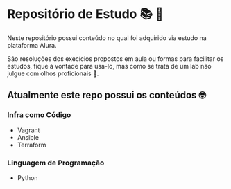 #  Repositório de Estudo 📚 🚀
Neste repositório possui conteúdo no qual foi adquirido via estudo na plataforma Alura.

São resoluções dos execícios propostos em aula ou formas para facilitar os estudos, fique à vontade para usa-lo, mas como se trata de um lab não julgue com olhos proficionais 🫣.

## Atualmente este repo possui os conteúdos 🤓

### Infra como Código
- Vagrant
- Ansible
- Terraform

### Linguagem de Programação
- Python